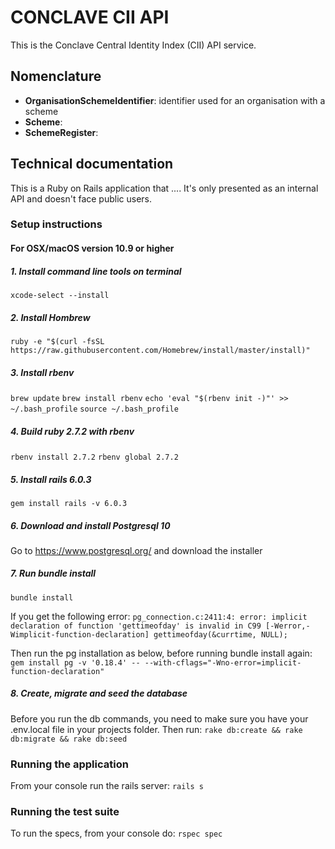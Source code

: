 # CONCLAVE CII API
This is the Conclave Central Identity Index (CII) API service.

## Nomenclature

- **OrganisationSchemeIdentifier**: identifier used for an organisation with a scheme
- **Scheme**: 
- **SchemeRegister**: 

## Technical documentation

This is a Ruby on Rails application that .... It's only presented as an internal API and doesn't face public users.

### Setup instructions
#### For OSX/macOS version 10.9 or higher

##### 1. Install command line tools on terminal

`xcode-select --install`

##### 2. Install Hombrew

`ruby -e "$(curl -fsSL https://raw.githubusercontent.com/Homebrew/install/master/install)"`

##### 3. Install rbenv

`brew update`
`brew install rbenv`
`echo 'eval "$(rbenv init -)"' >> ~/.bash_profile`
`source ~/.bash_profile`

##### 4. Build ruby 2.7.2 with rbenv

`rbenv install 2.7.2`
`rbenv global 2.7.2`

##### 5. Install rails 6.0.3
`gem install rails -v 6.0.3`

##### 6. Download and install Postgresql 10
Go to https://www.postgresql.org/ and download the installer

##### 7. Run bundle install
`bundle install`

If you get the following error: 
`pg_connection.c:2411:4: error: implicit declaration of function 'gettimeofday' is invalid in C99 [-Werror,-Wimplicit-function-declaration] gettimeofday(&currtime, NULL);`

Then run the pg installation as below, before running bundle install again:
`gem install pg -v '0.18.4' -- --with-cflags="-Wno-error=implicit-function-declaration"`

##### 8. Create, migrate and seed the database
Before you run the db commands, you need to make sure you have your .env.local file in your projects folder.
Then run:
`rake db:create && rake db:migrate && rake db:seed`

### Running the application

From your console run the rails server:
`rails s`

### Running the test suite

To run the specs, from your console do:
`rspec spec`
